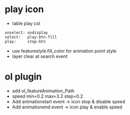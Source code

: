 # play icon
* table play col
```
unselect: undisplay
select:   play-btn-fill
play:     stop-btn
```
* use featurestyle.fill_color for animation point style
* layer clear at search event

# ol plugin
* add ol_featureAnimation_Path
* speed min=0.2 max=3.2 step=0.2
* Add animationstart event -> icon stop & disable speed
* Add animationend event -> icon play & enable speed 
